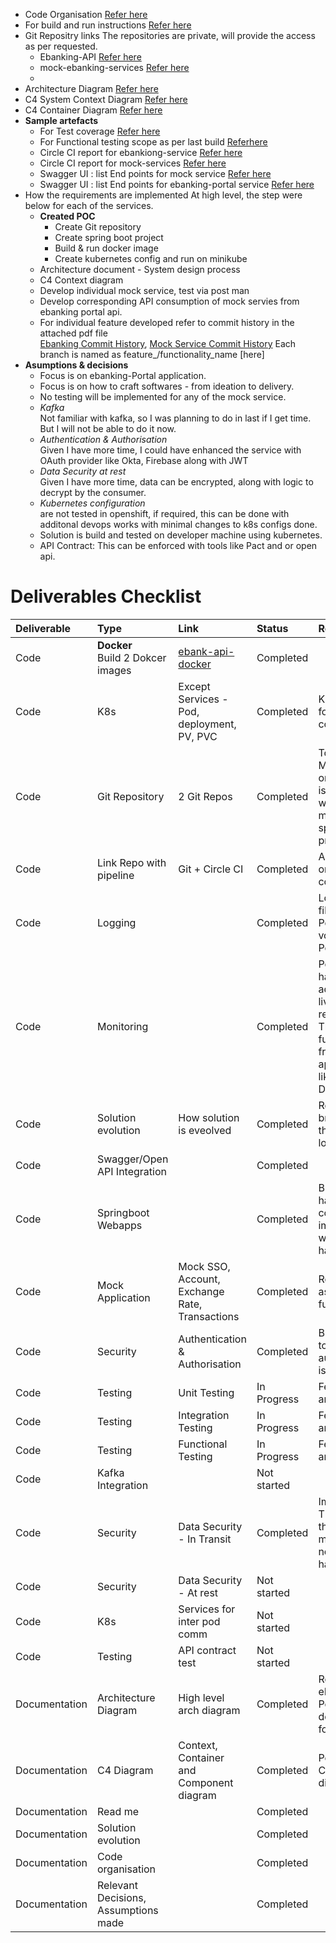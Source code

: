 

* Code Organisation [Refer here](code-structure.md)
* For build and run instructions [Refer here](build-and-run.md)
* Git Repositry links
  The repositories are private, will provide the access as per requested.
  * Ebanking-API [Refer here](https://github.com/goeld/ebankingPortal)
  * mock-ebanking-services [Refer here](https://github.com/goeld/mock-ebanking-services)
  *   
* Architecture Diagram [Refer here](https://github.com/goeld/ebankingPortal/blob/main/documents/architecture_diagram.docx)
* C4 System Context Diagram [Refer here](https://github.com/goeld/ebankingPortal/blob/main/documents/System%20Context%20Diagram.docx)
* C4 Container Diagram [Refer here](https://github.com/goeld/ebankingPortal/blob/main/documents/Container%20Diagram.docx)
* **Sample artefacts**  
  * For Test coverage [Refer here](sample-artefacts/test_coverage.jpg)
  * For Functional testing scope as per last build [Referhere](sample-artefacts/cucumber-reports.html)
  * Circle CI report for ebankiong-service [Refer here](sample-artefacts/pipelines-ebanking-portal.pdf)  
  * Circle CI report for mock-services [Refer here](sample-artefacts/pipeline-mock-ebanking-services.pdf)
  * Swagger UI : list End points for mock service [Refer here](sample-artefacts/mock-service-swagger.pdf)   
  * Swagger UI : list End points for ebanking-portal service [Refer here](sample-artefacts/mock-ebanking-services-commit-history.pdf)   
* How the requirements are implemented
  At high level, the step were below for each of the services. 
  * **Created POC**
    * Create Git repository
    * Create spring boot project
    * Build & run docker image
    * Create kubernetes config and run on minikube
  * Architecture document - System design process
  * C4 Context diagram
  * Develop individual mock service, test via post man
  * Develop corresponding API consumption of mock servies from ebanking portal api.
  * For individual feature developed refer to commit history in the attached pdf file <br> 
    [Ebanking Commit History](sample-artefacts/ebankingPortal-solution-commit-history.pdf), 
    [Mock Service Commit History](sample-artefacts/mock-ebanking-services-commit-history.pdf)
    Each branch is named as feature_<sequence>/functionality_name [here]
* **Asumptions & decisions**
  * Focus is on ebanking-Portal application.
  * Focus is on how to craft softwares - from ideation to delivery.  
  * No testing will be implemented for any of the mock service.
  * *Kafka* 
    <br>Not familiar with kafka, so I was planning to do in last if I get time. But I will not be able to do it now.
  * *Authentication & Authorisation*<br> 
    Given I have more time, I could have enhanced the service with OAuth provider like Okta, Firebase along with JWT
  * *Data Security at rest*<br>
    Given I have more time, data can be encrypted, along with logic to decrypt by the consumer.
  * *Kubernetes configuration*<br> are not tested in openshift, if required, this can be done with additonal devops works with minimal changes to k8s configs done.
  * Solution is build and tested on developer machine using kubernetes.
  * API Contract: This can be enforced with tools like Pact and or open api.
  

# Deliverables Checklist

|Deliverable|Type|Link|Status|Remarks|
|:-----|:-----|:--------|:---------------|:-----|
|Code|**Docker**<br>Build 2 Dokcer images| [ebank-api-docker](https://github.com/goeld/ebankingPortal/blob/main/Dockerfile) |Completed| |
|Code|K8s | Except Services - <br />Pod, deployment, PV, PVC | Completed| K8s Services for interpod communication |
|Code|Git Repository| 2 Git Repos |Completed | To simulate Microservice, one of the repo is mock repo with  <br /> multi module springboot project|
|Code|Link Repo with pipeline | Git + Circle CI |Completed | Able to see CI on each commit|
|Code|Logging |  | Completed| Logging to files and on Persistent volumes on Pods|
|Code|Monitoring | |Completed |Pod monitoring has been added for liveness and readiness. These can be further read from APM applications like Filebeat, Datadog |
|Code|Solution evolution | How solution is eveolved |Completed | Refer to branches in the repo or git logs.|
|Code|Swagger/Open API Integration| |Completed| |
|Code|Springboot Webapps | | Completed| Business logic has been completely implemented with exception handling|
|Code|Mock Application | Mock SSO, Account, Exchange Rate, Transactions | Completed| Refer to assumption for further details|
|Code|Security | Authentication & Authorisation |Completed | Business logic to validate authentication is done|
|Code|Testing | Unit Testing | In Progress| Few test cases are pending|
|Code|Testing | Integration Testing| In Progress| Few test cases are pending|
|Code|Testing | Functional Testing| In Progress| Few test cases are pending|
|Code|Kafka Integration| |Not started| |
|Code|Security | Data Security - In Transit | Completed | Implemented TLS for both the apps, but minikube does not allow to have https |
|Code|Security | Data Security - At rest| Not started|  |
|Code|K8s | Services for inter pod comm | Not started| |
|Code|Testing | API contract test| Not started|  |
|Documentation|Architecture Diagram | High level arch diagram| Completed| Refer to eBanking Portal API and documents folder.|
|Documentation|C4 Diagram | Context, Container <br />and Component diagram| Completed| Pending Component diagram|
|Documentation|Read me | | Completed| |
|Documentation|Solution evolution  | |Completed | |
|Documentation|Code organisation | |Completed| |
|Documentation|Relevant Decisions, Assumptions made | |Completed | |